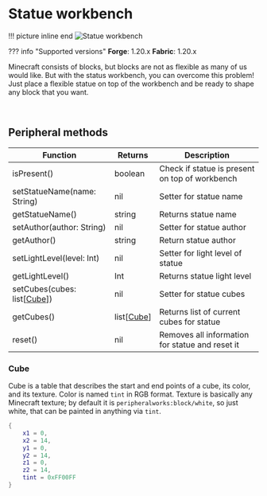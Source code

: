 # Statue workbench

!!! picture inline end
    ![Statue workbench](statue_workbench.png)

??? info "Supported versions"
    **Forge**: 1.20.x
    **Fabric**: 1.20.x

Minecraft consists of blocks, but blocks are not as flexible as many of us would like. But with the status workbench, you can overcome this problem! Just place a flexible statue on top of the workbench and be ready to shape any block that you want.


<br />

## Peripheral methods

| Function                    | Returns    | Description                                     |
|-----------------------------|------------|-------------------------------------------------|
| isPresent()                 | boolean    | Check if statue is present on top of workbench  |
| setStatueName(name: String) | nil        | Setter for statue name                          |
| getStatueName()             | string     | Returns statue name                             |
| setAuthor(author: String)   | nil        | Setter for statue author                        |
| getAuthor()                 | string     | Return statue author                            |
| setLightLevel(level: Int)   | nil        | Setter for light level of statue                |
| getLightLevel()             | Int        | Returns statue light level                      |
| setCubes(cubes: list[[Cube](statue_workbench.md#cube)]) | nil        | Setter for statue cubes                         |
| getCubes()                  | list[[Cube](statue_workbench.md#cube)] | Returns list of current cubes for statue        |
| reset()                     | nil        | Removes all information for statue and reset it |

### Cube

Cube is a table that describes the start and end points of a cube, its color, and its texture. Color is named `tint` in RGB format. Texture is basically any Minecraft texture; by default it is `peripheralworks:block/white`, so just white, that can be painted in anything via `tint`.

```lua
{
    x1 = 0,
    x2 = 14,
    y1 = 0,
    y2 = 14,
    z1 = 0,
    z2 = 14,
    tint = 0xFF00FF
}
```